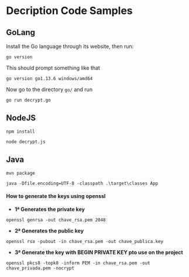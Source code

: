 # Decription Code Samples

## GoLang

Install the Go language through its website, then run:

```console
go version
```

This should prompt something like that

```console
go version go1.13.6 windows/amd64
```

Now go to the directory `go/` and run

```console
go run decrypt.go
```

## NodeJS

```console
npm install
```

```console
node decrypt.js
```

## Java

```
mvn package
```

```
java -Dfile.encoding=UTF-8 -classpath .\target\classes App
```

#### How to generate the keys using openssl

- **1ª Generates the private key**

```console
openssl genrsa -out chave_rsa.pem 2048
```

- **2ª Generates the public key**

```console
openssl rsa -pubout -in chave_rsa.pem -out chave_publica.key
```

- **3ª Generate the key with BEGIN PRIVATE KEY pto use on the project**

```console
openssl pkcs8 -topk8 -inform PEM -in chave_rsa.pem -out chave_privada.pem -nocrypt
```
